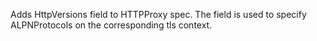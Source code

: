 Adds HttpVersions field to HTTPProxy spec. The field is used to specify ALPNProtocols on the corresponding tls context.
